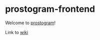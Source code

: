 # prostogram-frontend
Welcome to [prostogram](https://prostogram.fvds.ru/)!

Link to [wiki](https://github.com/omarcompany/prostogram-frontend/wiki/Main-page)
